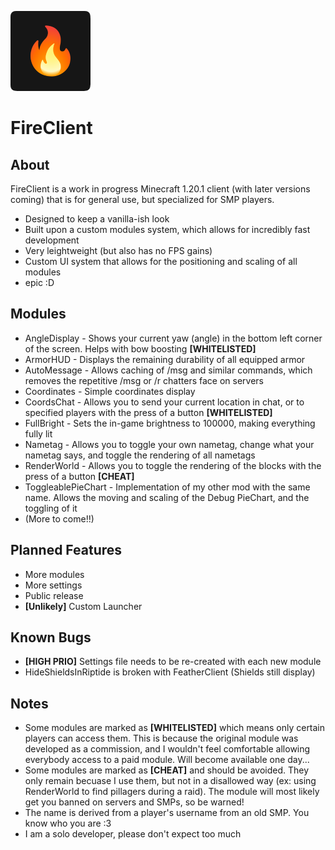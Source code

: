 ![FireClient Logo](.github/fireclient128.png)
# FireClient
## About
FireClient is a work in progress Minecraft 1.20.1 client (with later versions coming) that is for general use, but specialized for SMP players.
* Designed to keep a vanilla-ish look
* Built upon a custom modules system, which allows for incredibly fast development
* Very leightweight (but also has no FPS gains)
* Custom UI system that allows for the positioning and scaling of all modules
* epic :D

## Modules
* AngleDisplay - Shows your current yaw (angle) in the bottom left corner of the screen. Helps with bow boosting **[WHITELISTED]**
* ArmorHUD - Displays the remaining durability of all equipped armor
* AutoMessage - Allows caching of /msg and similar commands, which removes the repetitive /msg or /r chatters face on servers
* Coordinates - Simple coordinates display
* CoordsChat - Allows you to send your current location in chat, or to specified players with the press of a button **[WHITELISTED]**
* FullBright - Sets the in-game brightness to 100000, making everything fully lit
* Nametag - Allows you to toggle your own nametag, change what your nametag says, and toggle the rendering of all nametags
* RenderWorld - Allows you to toggle the rendering of the blocks with the press of a button **[CHEAT]**
* ToggleablePieChart - Implementation of my other mod with the same name. Allows the moving and scaling of the Debug PieChart, and the toggling of it
* (More to come!!)

## Planned Features
* More modules
* More settings
* Public release
* **[Unlikely]** Custom Launcher

## Known Bugs
* **[HIGH PRIO]** Settings file needs to be re-created with each new module
* HideShieldsInRiptide is broken with FeatherClient (Shields still display)

## Notes
* Some modules are marked as **[WHITELISTED]** which means only certain players can access them. This is because the original module was developed as a commission, and I wouldn't feel comfortable allowing everybody access to a paid module. Will become available one day...
* Some modules are marked as **[CHEAT]** and should be avoided. They only remain becuase I use them, but not in a disallowed way (ex: using RenderWorld to find pillagers during a raid). The module will most likely get you banned on servers and SMPs, so be warned!
* The name is derived from a player's username from an old SMP. You know who you are :3
* I am a solo developer, please don't expect too much
